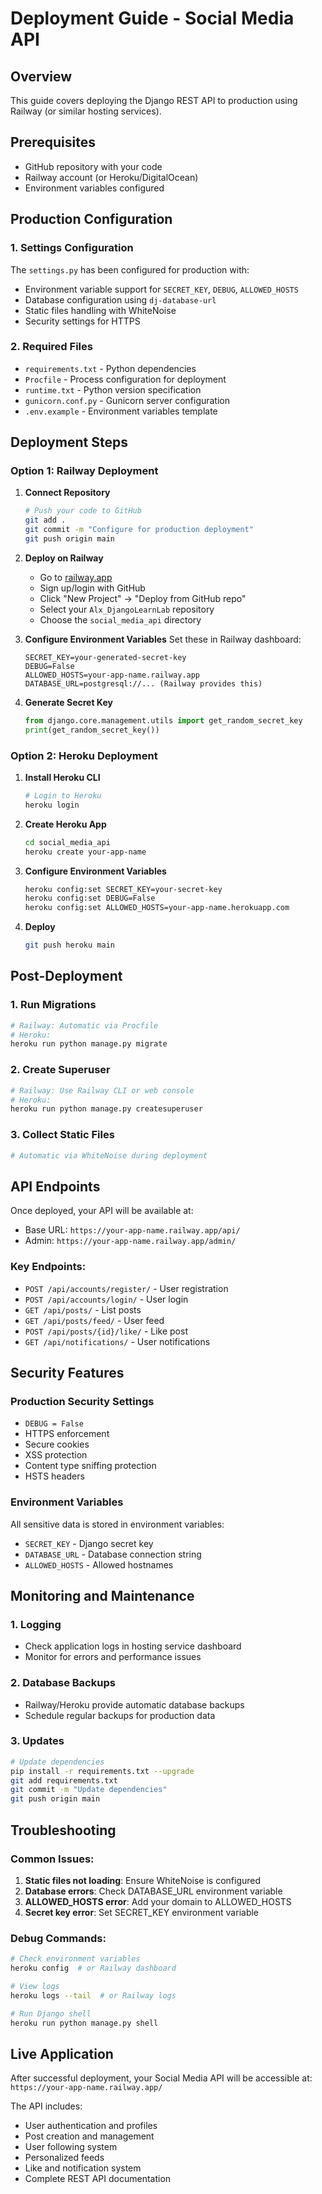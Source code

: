 # Deployment Guide - Social Media API

## Overview
This guide covers deploying the Django REST API to production using Railway (or similar hosting services).

## Prerequisites
- GitHub repository with your code
- Railway account (or Heroku/DigitalOcean)
- Environment variables configured

## Production Configuration

### 1. Settings Configuration
The `settings.py` has been configured for production with:
- Environment variable support for `SECRET_KEY`, `DEBUG`, `ALLOWED_HOSTS`
- Database configuration using `dj-database-url`
- Static files handling with WhiteNoise
- Security settings for HTTPS

### 2. Required Files
- `requirements.txt` - Python dependencies
- `Procfile` - Process configuration for deployment
- `runtime.txt` - Python version specification
- `gunicorn.conf.py` - Gunicorn server configuration
- `.env.example` - Environment variables template

## Deployment Steps

### Option 1: Railway Deployment

1. **Connect Repository**
   ```bash
   # Push your code to GitHub
   git add .
   git commit -m "Configure for production deployment"
   git push origin main
   ```

2. **Deploy on Railway**
   - Go to [railway.app](https://railway.app)
   - Sign up/login with GitHub
   - Click "New Project" → "Deploy from GitHub repo"
   - Select your `Alx_DjangoLearnLab` repository
   - Choose the `social_media_api` directory

3. **Configure Environment Variables**
   Set these in Railway dashboard:
   ```
   SECRET_KEY=your-generated-secret-key
   DEBUG=False
   ALLOWED_HOSTS=your-app-name.railway.app
   DATABASE_URL=postgresql://... (Railway provides this)
   ```

4. **Generate Secret Key**
   ```python
   from django.core.management.utils import get_random_secret_key
   print(get_random_secret_key())
   ```

### Option 2: Heroku Deployment

1. **Install Heroku CLI**
   ```bash
   # Login to Heroku
   heroku login
   ```

2. **Create Heroku App**
   ```bash
   cd social_media_api
   heroku create your-app-name
   ```

3. **Configure Environment Variables**
   ```bash
   heroku config:set SECRET_KEY=your-secret-key
   heroku config:set DEBUG=False
   heroku config:set ALLOWED_HOSTS=your-app-name.herokuapp.com
   ```

4. **Deploy**
   ```bash
   git push heroku main
   ```

## Post-Deployment

### 1. Run Migrations
```bash
# Railway: Automatic via Procfile
# Heroku: 
heroku run python manage.py migrate
```

### 2. Create Superuser
```bash
# Railway: Use Railway CLI or web console
# Heroku:
heroku run python manage.py createsuperuser
```

### 3. Collect Static Files
```bash
# Automatic via WhiteNoise during deployment
```

## API Endpoints

Once deployed, your API will be available at:
- Base URL: `https://your-app-name.railway.app/api/`
- Admin: `https://your-app-name.railway.app/admin/`

### Key Endpoints:
- `POST /api/accounts/register/` - User registration
- `POST /api/accounts/login/` - User login
- `GET /api/posts/` - List posts
- `GET /api/posts/feed/` - User feed
- `POST /api/posts/{id}/like/` - Like post
- `GET /api/notifications/` - User notifications

## Security Features

### Production Security Settings
- `DEBUG = False`
- HTTPS enforcement
- Secure cookies
- XSS protection
- Content type sniffing protection
- HSTS headers

### Environment Variables
All sensitive data is stored in environment variables:
- `SECRET_KEY` - Django secret key
- `DATABASE_URL` - Database connection string
- `ALLOWED_HOSTS` - Allowed hostnames

## Monitoring and Maintenance

### 1. Logging
- Check application logs in hosting service dashboard
- Monitor for errors and performance issues

### 2. Database Backups
- Railway/Heroku provide automatic database backups
- Schedule regular backups for production data

### 3. Updates
```bash
# Update dependencies
pip install -r requirements.txt --upgrade
git add requirements.txt
git commit -m "Update dependencies"
git push origin main
```

## Troubleshooting

### Common Issues:
1. **Static files not loading**: Ensure WhiteNoise is configured
2. **Database errors**: Check DATABASE_URL environment variable
3. **ALLOWED_HOSTS error**: Add your domain to ALLOWED_HOSTS
4. **Secret key error**: Set SECRET_KEY environment variable

### Debug Commands:
```bash
# Check environment variables
heroku config  # or Railway dashboard

# View logs
heroku logs --tail  # or Railway logs

# Run Django shell
heroku run python manage.py shell
```

## Live Application

After successful deployment, your Social Media API will be accessible at:
`https://your-app-name.railway.app/`

The API includes:
- User authentication and profiles
- Post creation and management
- User following system
- Personalized feeds
- Like and notification system
- Complete REST API documentation
